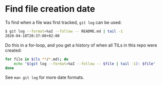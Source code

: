 # Find file creation date

To find when a file was first tracked, `git log` can be used:

```bash
$ git log --format=%aI --follow -- README.md | tail -1
2020-04-18T20:37:08+02:00
```

Do this in a for-loop, and you get a history of when all TILs in this repo were
created:

```bash
for file in $(ls **/*.md); do
    echo "$(git log --format=%aI --follow -- $file | tail -1): $file"
done
```

See `man git log` for more date formats.
